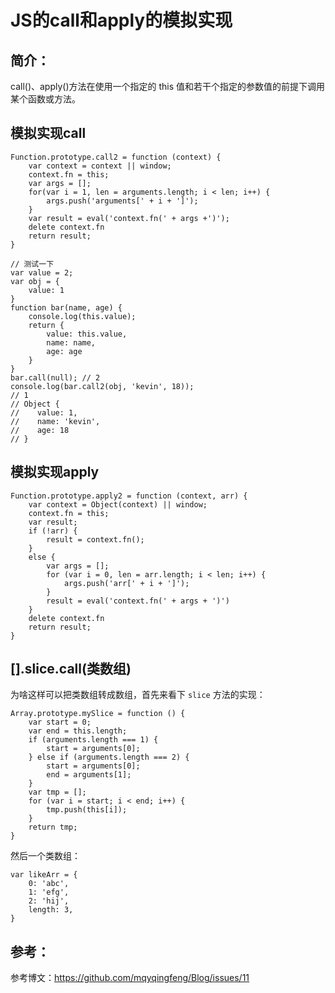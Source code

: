 
# JS的call和apply的模拟实现

## 简介：

call()、apply()方法在使用一个指定的 this 值和若干个指定的参数值的前提下调用某个函数或方法。

## 模拟实现call

```
Function.prototype.call2 = function (context) {
    var context = context || window;
    context.fn = this;
    var args = [];
    for(var i = 1, len = arguments.length; i < len; i++) {
        args.push('arguments[' + i + ']');
    }
    var result = eval('context.fn(' + args +')');
    delete context.fn
    return result;
}

// 测试一下
var value = 2;
var obj = {
    value: 1
}
function bar(name, age) {
    console.log(this.value);
    return {
        value: this.value,
        name: name,
        age: age
    }
}
bar.call(null); // 2
console.log(bar.call2(obj, 'kevin', 18));
// 1
// Object {
//    value: 1,
//    name: 'kevin',
//    age: 18
// }
```

## 模拟实现apply

```
Function.prototype.apply2 = function (context, arr) {
    var context = Object(context) || window;
    context.fn = this;
    var result;
    if (!arr) {
        result = context.fn();
    }
    else {
        var args = [];
        for (var i = 0, len = arr.length; i < len; i++) {
            args.push('arr[' + i + ']');
        }
        result = eval('context.fn(' + args + ')')
    }
    delete context.fn
    return result;
}
```

## [].slice.call(类数组)

为啥这样可以把类数组转成数组，首先来看下 `slice` 方法的实现：

```
Array.prototype.mySlice = function () {
    var start = 0;
    var end = this.length;
    if (arguments.length === 1) {
        start = arguments[0];
    } else if (arguments.length === 2) {
        start = arguments[0];
        end = arguments[1];
    }
    var tmp = [];
    for (var i = start; i < end; i++) {
        tmp.push(this[i]);
    }
    return tmp;
}
```

然后一个类数组：
```
var likeArr = {
    0: 'abc',
    1: 'efg',
    2: 'hij',
    length: 3,
}
```


## 参考：

参考博文：https://github.com/mqyqingfeng/Blog/issues/11
